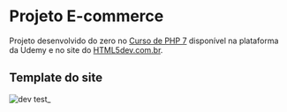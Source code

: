 # Projeto E-commerce

Projeto desenvolvido do zero no [Curso de PHP 7](https://www.udemy.com/curso-completo-de-php-7/) disponível na plataforma da Udemy e no site do [HTML5dev.com.br](https://www.html5dev.com.br/curso/curso-completo-de-php-7).

## Template do site

![dev test_](https://user-images.githubusercontent.com/37590954/167853254-3daedfa6-152e-43be-b913-a015d04223e0.png)
